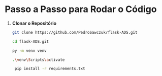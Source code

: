 # Passo a Passo para Rodar o Código

1. **Clonar o Repositório**

   ```bash
   git clone https://github.com/PedroSawczuk/flask-ADS.git
    ```

   ```bash
   cd flask-ADS.git
    ```

   ```bash
   py -m venv venv
    ```

   ```bash
   .\venv\Scripts\activate
    ```

   ```bash
    pip install -r requirements.txt
    ```